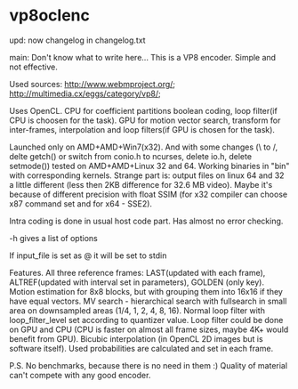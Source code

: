 vp8oclenc
=========

upd: 
now changelog in changelog.txt

main:
Don't know what to write here...
This is a VP8 encoder. Simple and not effective.

Used sources: 
http://www.webmproject.org/; http://multimedia.cx/eggs/category/vp8/;

Uses OpenCL. CPU for coefficient partitions boolean coding, loop filter(if CPU is choosen for the task).
GPU for motion vector search, transform for inter-frames, interpolation and loop filters(if GPU is chosen for the task).

Launched only on AMD+AMD+Win7(x32).
And with some changes (\ to /, delte getch() or switch from conio.h to ncurses, delete io.h, delete setmode()) tested on AMD+AMD+Linux 32 and 64.
Working binaries in "bin" with corresponding kernels.
Strange part is:
output files on linux 64 and 32 a little different (less then 2KB difference for 32.6 MB video). Maybe it's because of different precision with float SSIM (for x32 compiler can choose x87 command set and for x64 - SSE2). 

Intra coding is done in usual host code part. Has almost no error checking. 

  -h gives a list of options

If input_file is set as @ it will be set to stdin

Features.
All three reference frames: LAST(updated with each frame), ALTREF(updated with interval set in parameters), GOLDEN (only key).
Motion estimation for 8x8 blocks, but with grouping them into 16x16 if they have equal vectors. 
MV search - hierarchical search with fullsearch in small area on downsampled areas (1/4, 1, 2, 4, 8, 16).
Normal loop filter with loop_filter_level set according to quantizer value. Loop filter could be done on GPU and CPU (CPU is faster on almost all frame sizes, maybe 4K+ would benefit from GPU).
Bicubic interpolation (in OpenCL 2D images but is software itself).
Used probabilities are calculated and set in each frame.

P.S. No benchmarks, because there is no need in them :) Quality of material can't compete with any good encoder.


